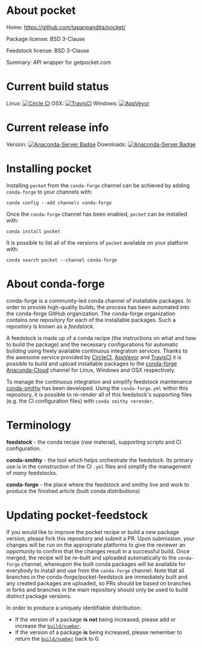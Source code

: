 About pocket
============

Home: https://github.com/tapanpandita/pocket/

Package license: BSD 3-Clause

Feedstock license: BSD 3-Clause

Summary: API wrapper for getpocket.com



Current build status
====================

Linux: [![Circle CI](https://circleci.com/gh/conda-forge/pocket-feedstock.svg?style=shield)](https://circleci.com/gh/conda-forge/pocket-feedstock)
OSX: [![TravisCI](https://travis-ci.org/conda-forge/pocket-feedstock.svg?branch=master)](https://travis-ci.org/conda-forge/pocket-feedstock)
Windows: [![AppVeyor](https://ci.appveyor.com/api/projects/status/github/conda-forge/pocket-feedstock?svg=True)](https://ci.appveyor.com/project/conda-forge/pocket-feedstock/branch/master)

Current release info
====================
Version: [![Anaconda-Server Badge](https://anaconda.org/conda-forge/pocket/badges/version.svg)](https://anaconda.org/conda-forge/pocket)
Downloads: [![Anaconda-Server Badge](https://anaconda.org/conda-forge/pocket/badges/downloads.svg)](https://anaconda.org/conda-forge/pocket)

Installing pocket
=================

Installing `pocket` from the `conda-forge` channel can be achieved by adding `conda-forge` to your channels with:

```
conda config --add channels conda-forge
```

Once the `conda-forge` channel has been enabled, `pocket` can be installed with:

```
conda install pocket
```

It is possible to list all of the versions of `pocket` available on your platform with:

```
conda search pocket --channel conda-forge
```


About conda-forge
=================

conda-forge is a community-led conda channel of installable packages.
In order to provide high-quality builds, the process has been automated into the
conda-forge GitHub organization. The conda-forge organization contains one repository
for each of the installable packages. Such a repository is known as a *feedstock*.

A feedstock is made up of a conda recipe (the instructions on what and how to build
the package) and the necessary configurations for automatic building using freely
available continuous integration services. Thanks to the awesome service provided by
[CircleCI](https://circleci.com/), [AppVeyor](http://www.appveyor.com/)
and [TravisCI](https://travis-ci.org/) it is possible to build and upload installable
packages to the [conda-forge](https://anaconda.org/conda-forge)
[Anaconda-Cloud](http://docs.anaconda.org/) channel for Linux, Windows and OSX respectively.

To manage the continuous integration and simplify feedstock maintenance
[conda-smithy](http://github.com/conda-forge/conda-smithy) has been developed.
Using the ``conda-forge.yml`` within this repository, it is possible to re-render all of
this feedstock's supporting files (e.g. the CI configuration files) with ``conda smithy rerender``.


Terminology
===========

**feedstock** - the conda recipe (raw material), supporting scripts and CI configuration.

**conda-smithy** - the tool which helps orchestrate the feedstock.
                   Its primary use is in the construction of the CI ``.yml`` files
                   and simplify the management of *many* feedstocks.

**conda-forge** - the place where the feedstock and smithy live and work to
                  produce the finished article (built conda distributions)


Updating pocket-feedstock
=========================

If you would like to improve the pocket recipe or build a new
package version, please fork this repository and submit a PR. Upon submission,
your changes will be run on the appropriate platforms to give the reviewer an
opportunity to confirm that the changes result in a successful build. Once
merged, the recipe will be re-built and uploaded automatically to the
`conda-forge` channel, whereupon the built conda packages will be available for
everybody to install and use from the `conda-forge` channel.
Note that all branches in the conda-forge/pocket-feedstock are
immediately built and any created packages are uploaded, so PRs should be based
on branches in forks and branches in the main repository should only be used to
build distinct package versions.

In order to produce a uniquely identifiable distribution:
 * If the version of a package **is not** being increased, please add or increase
   the [``build/number``](http://conda.pydata.org/docs/building/meta-yaml.html#build-number-and-string).
 * If the version of a package **is** being increased, please remember to return
   the [``build/number``](http://conda.pydata.org/docs/building/meta-yaml.html#build-number-and-string)
   back to 0.
